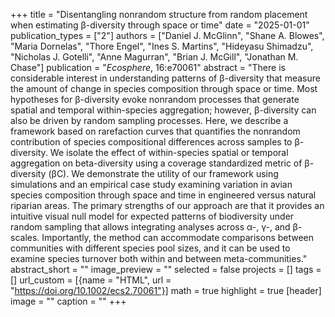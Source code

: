 +++
title = "Disentangling nonrandom structure from random placement when estimating β-diversity through space or time"
date = "2025-01-01"
publication_types = ["2"]
authors = ["Daniel J. McGlinn", "Shane A. Blowes", "Maria Dornelas", "Thore Engel", "Ines S. Martins", "Hideyasu Shimadzu", "Nicholas J. Gotelli", "Anne Magurran", "Brian J. McGill", "Jonathan M. Chase"]
publication = "_Ecosphere_, 16:e70061"
abstract = "There is considerable interest in understanding patterns of β-diversity that measure the amount of change in species composition through space or time. Most hypotheses for β-diversity evoke nonrandom processes that generate spatial and temporal within-species aggregation; however, β-diversity can also be driven by random sampling processes. Here, we describe a framework based on rarefaction curves that quantifies the nonrandom contribution of species compositional differences across samples to β-diversity. We isolate the effect of within-species spatial or temporal aggregation on beta-diversity using a coverage standardized metric of β-diversity (βC). We demonstrate the utility of our framework using simulations and an empirical case study examining variation in avian species composition through space and time in engineered versus natural riparian areas. The primary strengths of our approach are that it provides an intuitive visual null model for expected patterns of biodiversity under random sampling that allows integrating analyses across α-, γ-, and β-scales. Importantly, the method can accommodate comparisons between communities with different species pool sizes, and it can be used to examine species turnover both within and between meta-communities."
abstract_short = ""
image_preview = ""
selected = false
projects = []
tags = []
url_custom = [{name = "HTML", url = "https://doi.org/10.1002/ecs2.70061"}]
math = true
highlight = true
[header]
image = ""
caption = ""
+++
